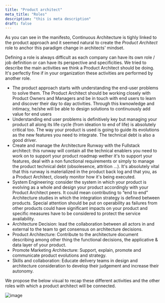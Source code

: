 ```yaml
---
title: "Product architect"
meta_title: "Roles"
description: "this is meta description"
draft: false
---
```


As you can see in the manifesto, Continuous Architecture is tighly linked to the product approach and it seemed natural to create the *Product Architect* role to anchor this paradigm change in architects' mindset.

Defining a role is always difficult as each company can have its own role / job definition or can have its perspective and specificities. We tried to describe the main activities we think a Product Architect should be doing. It's perfectly fine if in your organization these activities are performed by another role.

* The product approach starts with understanding the end-user problems to solve them. The Product Architect should be working closely with Product Owners and Managers and be in touch with end users to learn and discover their day to day activities. Through this kwnowledge and intimacy, he/she will be able to design solutions to continuously add value for end users
* Understanding end user problems is definitively key but managing your product all along its life cycle (from ideation to end of life) is absolutely critical too. The way your product is used is going to guide its evolutions as the new features you need to integrate. The technical debt is also a good driver.
* Create and manage the Architecture Runway with the Fullstack architect: this runway will contain all the technical enablers you need to work on to support your product roadmap wether it's to support your features, deal with a non functional requirements or simply to manage the product technical debt (obsolesence, attrition ...). It's absolutely vital that this runway is materialized in the product back log and that you, as a Product Architect, closely monitor how it's being executed.
* System Engineering: consider the system in which your product is evolving as a whole and design your product accordingly with your Product Architect peers. It could mean contributing to “end to end” Architecture studies in which the integration strategy is defined between products. Special attention should be put on operability as failures from other products could have significant impacts on your product and specific measures have to be considered to protect the service availability.
* Architecture Decision: lead the collaboration between all actors in and external to the team to get consensus on architecture decisions.
* Product Architecture: Contribute to the architecture document describing among other thing the functional decisions, the applicative & data layer of your product.
* Promote Marketing Architecture: Support, explain, promote and communicate product evolutions and strategy.
* Skills and collaboration: Educate delivery teams in design and architecture consideration to develop their judgement and increase their autonomy.

We propose the below visual to recap these different activities and the other roles with which a product architect will be connected.

![image](./images/roles/product-role.jpg)
